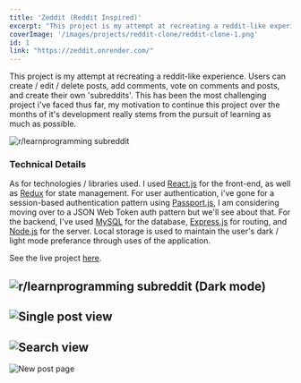 ```yaml
---
title: 'Zeddit (Reddit Inspired)'
excerpt: "This project is my attempt at recreating a reddit-like experience. Users can create / edit / delete posts, add comments, vote on comments and posts, and create their own 'subreddits'."
coverImage: '/images/projects/reddit-clone/reddit-clone-1.png'
id: 1
link: "https://zeddit.onrender.com/"
---
```


<p>This project is my attempt at recreating a reddit-like experience. Users can create / edit / delete posts, add comments, vote on comments and posts, and create their own 'subreddits'. This has been the most challenging project i've faced thus far, my motivation to continue this project over the months of it's development really stems from the pursuit of learning as much as possible.</p>

![r/learnprogramming subreddit](/images/projects/reddit-clone/reddit-clone-1.png)

### Technical Details

As for technologies / libraries used. I used [React.js](https://reactjs.org/) for the front-end, as well as [Redux](https://redux.js.org/) for state management. For user authentication, i've gone for a session-based authentication pattern using [Passport.js](http://www.passportjs.org/), I am considering moving over to a JSON Web Token auth pattern but we'll see about that. For the backend, I've used [MySQL](https://www.mysql.com/) for the database, [Express.js](https://expressjs.com/) for routing, and [Node.js](https://nodejs.org/en/) for the server. Local storage is used to maintain the user's dark / light mode preferance through uses of the application.

See the live project [here](https://zeddit.onrender.com).

![r/learnprogramming subreddit (Dark mode)](/images/projects/reddit-clone/reddit-clone-2.png)
---
![Single post view](/images/projects/reddit-clone/reddit-clone-3.png)
---
![Search view](/images/projects/reddit-clone/reddit-clone-4.png)
---
![New post page](/images/projects/reddit-clone/reddit-clone-5.png)
